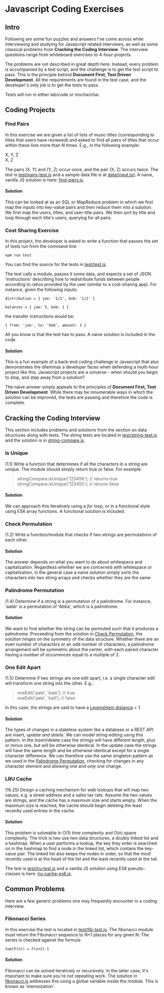 # Javascript Coding Exercises

## Intro

Following are some fun puzzles and answers I've come across while interviewing and studying for Javascript related interviews, as well as some classical problems from **Cracking the Coding Interview**. The interview questions range from whiteboard exercises to 4-hour projects.

The problems are not described in great depth here. Instead, every problem is accompanied by a test script, and the challenge is to get the test script to pass. This is the principle behind **Document First, Test Driven Development**. All the requirements are found in the test case, and the developer's only job is to get the tests to pass.

Tests will run in either lab/code or mocha/chai.


## Coding Projects

### Find Pairs

In this exercise we are given a list of lists of music titles (corresponding to titles that users have reviewed) and asked to find all pairs of titles that occur within these lists more than N times. E.g., in the following example:

X, Y, Z  
X, Z  

The pairs (X, Y) and (Y, Z) occur once, and the pair (X, Z) occurs twice. The test is [test/pairs-test.js](test/pairs-test.js) and a sample data file is at [data/input.txt](data/input.txt). A naive, vanilla JS solution is here: [find-pairs.js](find-pairs.js).

#### Solution

This can be looked at as an SQL or MapReduce problem in which we first map the inputs into key-value pairs and then reduce them into a solution. We first map the users, titles, and user-title pairs. We then sort by title and loop through each title's users, querying for all pairs.


### Cost Sharing Exercise

In this project, the developer is asked to write a function that passes the set of tests run from the command line:

`npm run test`

You can find the source for the tests in [test/test.js](test/test.js).

The test calls a module, passes it some data, and expects a set of JSON 'instructions' describing how to redistribute funds between people according to ratios provided by the user (similar to a cost-sharing app). For instance, given the following inputs:

`distribution = {
  joe: '1/2',
  bob: '1/2'
}`

`balances = {
  joe: 5,
  bob: 1
}`

the transfer instructions would be:

`{
  from: 'joe',
  to: 'bob',
  amount: 2
}`

All you know is that the test has to pass. A naive solution is included in the code.

#### Solution

This is a fun example of a back-end coding challenge in Javascript that also demonstrates the dilemmas a developer faces when defending a multi-hour project like this. Javascript projects are a universe - when should you begin to stop, and step away from a solution?

The naive answer simply appeals to the principles of **Document First, Test Driven Development**. While there may be innumerable ways in which the solution can be improved, the tests are passing and therefore the code is complete.

## Cracking the Coding Interview

This section includes problems and solutions from the section on data structures along with tests. The string tests are located in [test/string-test.js](test/string-test.js) and the solution is in [string-compare.js](string-compare.js).

### Is Unique

(1.1) Write a function that determines if all the characters in a string are unique. The module should simply return true or false. For example:

>stringCompare.isUnique('123456'); // returns true  
>stringCompare.isUnique('123455'); // returns false  

#### Solution

We can approach this iteratively using a *for* loop, or in a functional style using ES6 array functions. A functional solution is included.

### Check Permutation

(1.2) Write a function/module that checks if two strings are permutations of each other.

#### Solution

The answer depends on what you want to do about whitespace and capitalization. Regardless whether we are concerned with whitespace or capitalization, in the general case a naive solution simply sorts the characters into two string arrays and checks whether they are the same.

### Palindrome Permutation

(1.4) Determine if a string is a permutation of a palindrome. For instance, 'aabb' is a permutation of 'Abba', which is a palindrome.

#### Solution

We want to find whether the string can be permuted such that it produces a palindrome. Proceeding from the solution in [Check Permutation](#check-permutation), the solution hinges on the symmetry of the data structure. Whether there are an even number of characters or an odd number of characters, a palindrome arrangement will be symmetric about the center, with each paired character having a number of occurrences equal to a multiple of 2.

### One Edit Apart

(1.5) Determine if two strings are one edit apart, i.e. a single character edit will transform one string into the other. E.g.:
  
>oneEdit('pale', 'bale'); // true  
>oneEdit('pale', 'ball'); // false  

In this case, the strings are said to have a [Levenshtein distance](https://github.com/trekhleb/javascript-algorithms/tree/master/src/algorithms/string/levenshtein-distance) = 1.

#### Solution

The types of changes in a stateless system like a database or a REST API are *insert, update and delete*. We can model string editing using this pattern. In the insert/delete case the strings will have different length, plus or minus one, but will be otherwise identical. In the update case the strings will have the same length and be otherwise identical except for a single character difference. We can therefore use the same singleton pattern as we used in the [Palindrome Permutation](#palindrome-permutation), checking for changes in any character element and allowing one and only one change.


### LRU Cache

(16.25) Design a caching mechanism for web lookups that will map two values, e.g. a street address and a sales tax rate. Assume the two values are strings, and the cache has a maximum size and starts empty. When the maximum size is reached, the cache should begin deleting the least recently used entries in the cache.

#### Solution

This problem is solveable in O(1) time complexity and O(n) space complexity. The trick is two use two data structures, a doubly linked list and a hashmap. When a user performs a lookup, the key they enter is searched on in the hashmap to find a node in the linked list, which contans the key-value pair. The linked list also keeps the nodes in order, so that the most recently used is at the head of the list and the least recently used at the tail.

The test is [test/lru-test.js](test/lru-test.js) and a vanilla JS solution using ES6 pseudo-classes is here: [lru-cache-es6.js](lru-cache-es6.js).

## Common Problems

Here are a few generic problems one may frequently encounter in a coding interview.

### Fibonacci Series

In this exercise the test is located in [test/fib-test.js](test/fib-test.js). The fibonacci module must return the Fibonacci sequence to N+1 places for any given N. The series is checked against the formula

`Sum(F(n)) = F(n+2)-1`

#### Solution

Fibonacci can be solved iteratively or recursively. In the latter case, it's important to make sure you're not repeating work. The solution in [fibonacci.js](fibonacci.js) addresses this using a global variable inside the module. This is known as 'memoization'.

